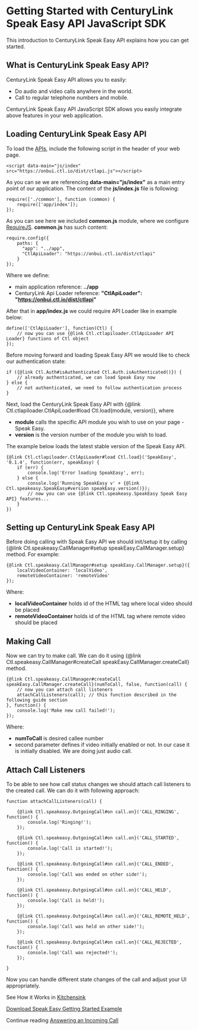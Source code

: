 # Getting Started with CenturyLink Speak Easy API JavaScript SDK

This introduction to CenturyLink Speak Easy API explains how you can get started.

## What is CenturyLink Speak Easy API?

CenturyLink Speak Easy API allows you to easily:

- Do audio and video calls anywhere in the world.
- Call to regular telephone numbers and mobile.

CenturyLink Speak Easy API JavaScript SDK allows you easily integrate above
features in your web application.

## Loading CenturyLink Speak Easy API

To load the [APIs](#!/guide/api_loader_available_apis), include the following
script in the header of your web page.

    <script data-main="js/index" src="https://onbui.ctl.io/dist/ctlapi.js"></script>

As you can se we are referencing **data-main="js/index"** as a main entry point of our application. The content of the **js/index.js** file is following:

    require(['./common'], function (common) {
        require(['app/index']);
    });

As you can see here we included **common.js** module, where we configure
[RequireJS](http://requirejs.org/). **common.js** has such content:

    require.config({
        paths: {
          "app": "../app",
          "CtlApiLoader": "https://onbui.ctl.io/dist/ctlapi"
        }
    });

Where we define:

- main application reference: **../app**
- CenturyLink Api Loader reference: **"CtlApiLoader": "https://onbui.ctl.io/dist/ctlapi"**

After that in **app/index.js** we could require API Loader like in example below:

    define(['CtlApiLoader'], function(Ctl) {
        // now you can use {@link Ctl.ctlapiloader.CtlApiLoader API Loader} functions of Ctl object
    });

Before moving forward and loading Speak Easy API we would like to check our authentication state:

    if ({@link Ctl.Auth#isAuthenticated Ctl.Auth.isAuthenticated()}) {
        // already authenticated, we can load Speak Easy now
    } else {
        // not authenticated, we need to follow authentication process
    }

Next, load the CenturyLink Speak Easy API with  {@link Ctl.ctlapiloader.CtlApiLoader#load Ctl.load(module, version)}, where

- **module** calls the specific API module you wish to use on your page - Speak Easy.
- **version** is the version number of the module you wish to load.

The example below loads the latest stable version of the Speak Easy API.

    {@link Ctl.ctlapiloader.CtlApiLoader#load Ctl.load}('SpeakEasy', '0.1.4', function(err, speakEasy) {
        if (err) {
            console.log('Error loading SpeakEasy', err);
        } else {
            console.log('Running SpeakEasy v' + {@link Ctl.speakeasy.SpeakEasy#version speakEasy.version()});
            // now you can use {@link Ctl.speakeasy.SpeakEasy Speak Easy API} features...
        }
    })

## Setting up CenturyLink Speak Easy API

Before doing calling with Speak Easy API we should init/setup it by calling
{@link Ctl.speakeasy.CallManager#setup speakEasy.CallManager.setup} method. For example:

    {@link Ctl.speakeasy.CallManager#setup speakEasy.CallManager.setup}({
        localVideoContainer: 'localVideo',
        remoteVideoContainer: 'remoteVideo'
    });

Where:

- **localVideoContainer** holds id of the HTML tag where local video should be placed
- **remoteVideoContainer** holds id of the HTML tag where remote video should be placed

## Making Call

Now we can try to make call. We can do it using {@link Ctl.speakeasy.CallManager#createCall speakEasy.CallManager.createCall} method.

    {@link Ctl.speakeasy.CallManager#createCall speakEasy.CallManager.createCall}(numToCall, false, function(call) {
        // now you can attach call listeners
        attachCallListeners(call); // this function described in the following guide section
    }, function() {
        console.log('Make new call failed!');
    });

Where:

- **numToCall** is desired callee number
- second parameter defines if video initially enabled or not.
In our case it is initially disabled. We are doing just audio call.

## Attach Call Listeners

To be able to see how call status changes we should attach call listeners to the created call.
We can do it with following approach:

    function attachCallListeners(call) {

        {@link Ctl.speakeasy.OutgoingCall#on call.on}('CALL_RINGING', function() {
            console.log('Ringing!');
        });

        {@link Ctl.speakeasy.OutgoingCall#on call.on}('CALL_STARTED', function() {
            console.log('Call is started!');
        });

        {@link Ctl.speakeasy.OutgoingCall#on call.on}('CALL_ENDED', function() {
            console.log('Call was ended on other side!');
        });

        {@link Ctl.speakeasy.OutgoingCall#on call.on}('CALL_HELD', function() {
            console.log('Call is held!');
        });

        {@link Ctl.speakeasy.OutgoingCall#on call.on}('CALL_REMOTE_HELD', function() {
            console.log('Call was held on other side!');
        });

        {@link Ctl.speakeasy.OutgoingCall#on call.on}('CALL_REJECTED', function() {
            console.log('Call was rejected!');
        });

    }

Now you can handle different state changes of the call and adjust your UI appropriately.

See How it Works in [Kitchensink](/kitchensink/www/index.html)

[Download Speak Easy Getting Started Example](guides/speakeasy_getting_started/getting_started.zip)

Continue reading [Answering an Incoming Call](#!/guide/speakeasy_answering)
